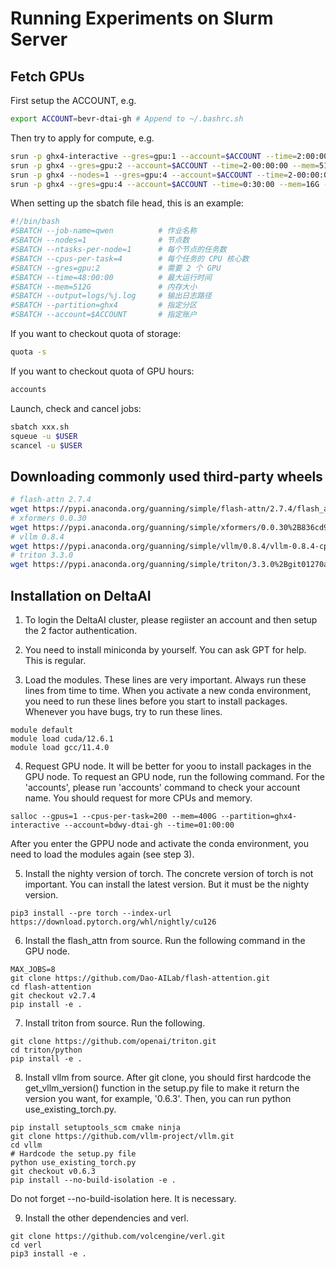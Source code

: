 # Running Experiments on Slurm Server

## Fetch GPUs

First setup the ACCOUNT, e.g. 

```bash
export ACCOUNT=bevr-dtai-gh # Append to ~/.bashrc.sh
```

Then try to apply for compute, e.g.

```bash
srun -p ghx4-interactive --gres=gpu:1 --account=$ACCOUNT --time=2:00:00 --mem=512G --cpus-per-task=8 --pty bash
srun -p ghx4 --gres=gpu:2 --account=$ACCOUNT --time=2-00:00:00 --mem=512G --cpus-per-task=16 --pty bash
srun -p ghx4 --nodes=1 --gres=gpu:4 --account=$ACCOUNT --time=2-00:00:00 --mem=512G --cpus-per-task=32 --pty bash
srun -p ghx4 --gres=gpu:4 --account=$ACCOUNT --time=0:30:00 --mem=16G --cpus-per-task=4 --test-only echo "测试"
```

When setting up the sbatch file head, this is an example:

```bash
#!/bin/bash
#SBATCH --job-name=qwen          # 作业名称
#SBATCH --nodes=1                # 节点数
#SBATCH --ntasks-per-node=1      # 每个节点的任务数
#SBATCH --cpus-per-task=4        # 每个任务的 CPU 核心数
#SBATCH --gres=gpu:2             # 需要 2 个 GPU
#SBATCH --time=48:00:00          # 最大运行时间
#SBATCH --mem=512G               # 内存大小
#SBATCH --output=logs/%j.log     # 输出日志路径
#SBATCH --partition=ghx4         # 指定分区
#SBATCH --account=$ACCOUNT       # 指定账户
```

If you want to checkout quota of storage:

```bash
quota -s
```

If you want to checkout quota of GPU hours:

```bash
accounts
```

Launch, check and cancel jobs:

```bash
sbatch xxx.sh
squeue -u $USER
scancel -u $USER
```

## Downloading commonly used third-party wheels

```bash
# flash-attn 2.7.4
wget https://pypi.anaconda.org/guanning/simple/flash-attn/2.7.4/flash_attn-2.7.4-cp310-cp310-linux_aarch64.whl
# xformers 0.0.30
wget https://pypi.anaconda.org/guanning/simple/xformers/0.0.30%2B836cd905.d20250426/xformers-0.0.30%2B836cd905.d20250426-cp310-cp310-linux_aarch64.whl
# vllm 0.8.4
wget https://pypi.anaconda.org/guanning/simple/vllm/0.8.4/vllm-0.8.4-cp310-cp310-linux_aarch64.whl
# triton 3.3.0
wget https://pypi.anaconda.org/guanning/simple/triton/3.3.0%2Bgit01270ae2/triton-3.3.0%2Bgit01270ae2-cp310-cp310-linux_aarch64.whl
```

## Installation on DeltaAI

1. To login the DeltaAI cluster, please regiister an account and then setup the 2 factor authentication.

2. You need to install miniconda by yourself. You can ask GPT for help. This is regular.

3. Load the modules. These lines are very important. Always run these lines from time to time. When you activate a new conda environment, you need to run these lines before you start to install packages. Whenever you have bugs, try to run these lines.
```
module default
module load cuda/12.6.1
module load gcc/11.4.0
```

4. Request GPU node. It will be better for yoou to install packages in the GPU node. To request an GPU node, run the following command. For the 'accounts', please run 'accounts' command to check your account name. You should request for more CPUs and memory.
```
salloc --gpus=1 --cpus-per-task=200 --mem=400G --partition=ghx4-interactive --account=bdwy-dtai-gh --time=01:00:00
```
After you enter the GPPU node and activate the conda environment, you need to load the modules again (see step 3).

5. Install the nighty version of torch. The concrete version of torch is not important. You can install the latest version. But it must be the nighty version.
```
pip3 install --pre torch --index-url https://download.pytorch.org/whl/nightly/cu126
```

6. Install the flash_attn from source. Run the following command in the GPU node.
```
MAX_JOBS=8
git clone https://github.com/Dao-AILab/flash-attention.git
cd flash-attention
git checkout v2.7.4
pip install -e .
```

7. Install triton from source. Run the following.
```
git clone https://github.com/openai/triton.git
cd triton/python
pip install -e .
```

8. Install vllm from source. After git clone, you should first hardcode the get_vllm_version() function in the setup.py file to make it return the version you want, for example, '0.6.3'. Then, you can run python use_existing_torch.py.
```
pip install setuptools_scm cmake ninja
git clone https://github.com/vllm-project/vllm.git
cd vllm
# Hardcode the setup.py file
python use_existing_torch.py
git checkout v0.6.3
pip install --no-build-isolation -e .
```
Do not forget --no-build-isolation here. It is necessary.

9. Install the other dependencies and verl.
```
git clone https://github.com/volcengine/verl.git
cd verl
pip3 install -e .
```

